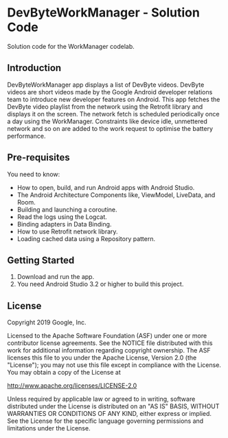 DevByteWorkManager - Solution Code
==================================

Solution code for the WorkManager codelab.

Introduction
------------

DevByteWorkManager app displays a list of DevByte videos. DevByte videos are
short videos made by the Google Android developer relations team to introduce
new developer features on Android. This app fetches the DevByte video playlist
from the network using the Retrofit library and displays it on the screen. The
network fetch is scheduled periodically once a day using the WorkManager.
Constraints like device idle, unmettered network and so on are added to the work
request to optimise the battery performance.


Pre-requisites
--------------

You need to know:
- How to open, build, and run Android apps with Android Studio.
- The Android Architecture Components like, ViewModel, LiveData, and Room.
- Building and launching a coroutine.
- Read the logs using the Logcat.
- Binding adapters in Data Binding.
- How to use Retrofit network library.
- Loading cached data using a Repository pattern.
 


Getting Started
---------------

1. Download and run the app.
2. You need Android Studio 3.2 or higher to build this project.

License
-------

Copyright 2019 Google, Inc.

Licensed to the Apache Software Foundation (ASF) under one or more contributor
license agreements.  See the NOTICE file distributed with this work for
additional information regarding copyright ownership.  The ASF licenses this
file to you under the Apache License, Version 2.0 (the "License"); you may not
use this file except in compliance with the License.  You may obtain a copy of
the License at

  http://www.apache.org/licenses/LICENSE-2.0

Unless required by applicable law or agreed to in writing, software
distributed under the License is distributed on an "AS IS" BASIS, WITHOUT
WARRANTIES OR CONDITIONS OF ANY KIND, either express or implied.  See the
License for the specific language governing permissions and limitations under
the License.
